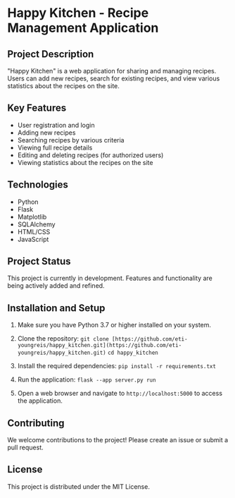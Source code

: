 # Happy Kitchen - Recipe Management Application

## Project Description

"Happy Kitchen" is a web application for sharing and managing recipes. Users can add new recipes, search for existing recipes, and view various statistics about the recipes on the site.

## Key Features

- User registration and login
- Adding new recipes
- Searching recipes by various criteria
- Viewing full recipe details
- Editing and deleting recipes (for authorized users)
- Viewing statistics about the recipes on the site

## Technologies

- Python
- Flask
- Matplotlib
- SQLAlchemy
- HTML/CSS
- JavaScript

## Project Status

This project is currently in development. Features and functionality are being actively added and refined.

## Installation and Setup

1. Make sure you have Python 3.7 or higher installed on your system.

2. Clone the repository:
   `git clone [https://github.com/eti-youngreis/happy_kitchen.git](https://github.com/eti-youngreis/happy_kitchen.git)`
   `cd happy_kitchen`

3. Install the required dependencies:
   `pip install -r requirements.txt`

4. Run the application:
    `flask --app server.py run`

5. Open a web browser and navigate to `http://localhost:5000` to access the application.

## Contributing

We welcome contributions to the project! Please create an issue or submit a pull request.

## License

This project is distributed under the MIT License.
